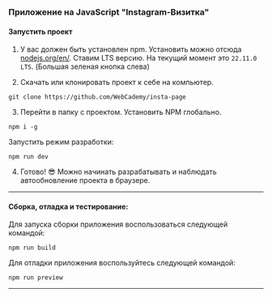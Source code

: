 ### Приложение на JavaScript "Instagram-Визитка"

#### Запустить проект

1. У вас должен быть установлен npm. Установить можно отсюда [nodejs.org/en/](https://nodejs.org/en/). Ставим LTS версию. На текущий момент это `22.11.0 LTS`. (Большая зеленая кнопка слева)

2. Скачать или клонировать проект к себе на компьютер.

```
git clone https://github.com/WebCademy/insta-page
```

3. Перейти в папку с проектом. Установить NPM глобально.

```
npm i -g
```

Запустить режим разработки:

```
npm run dev
```
4. Готово! 😎 Можно начинать разрабатывать и наблюдать автообновление проекта в браузере.
____
#### Сборка, отладка и тестирование:
Для запуска сборки приложения воспользоваться следующей командой:

```
npm run build
```

Для отладки приложения воспользуйтесь следующей командой:
```
npm run preview
```
--------------